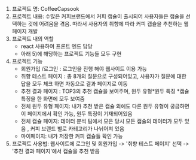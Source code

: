 1) 프로젝트 명: CoffeeCapsook
2) 프로젝트 내용: 수많은 커피브랜드에서 커피 캡슐이 출시되어 사용자들은 캡슐을 선택하는 것에 어려움을 겪음. 따라서 사용자의 취향에 따라 커피 캡슐을 추천하는 웹 페이지 개발
3) 프로젝트 내의 역할
   - react 사용하여 프론트 엔드 담당
   - 아래 5)에 해당하는 프로젝트 기능들 모두 구현
5) 프로젝트 기능
   - 회원가입 /로그인 : 로그인을 진행 해야 웹사이트 이용 가능
   - 취향 테스트 페이지 : 총 8개의 질문으로 구성되어있고, 사용자가 질문에 대한 답을 모두 체크 하면 자동으로 결과 페이지로 이동
   - 추천 결과 페이지 : TOP3의 추천 캡슐을 보여주며, 원두 유형*원두 특징 *캡슐 특징을 한 화면에 모두 보여줌
   - 전체 원두 유형 페이지: 내가 추천 받은 캡슐 외에도 다른 원두 유형이 궁금하면 이 페이지에서 확인 가능, 원두 특징이 기재되어있음
   - 전체 캡슐 페이지: 데이터 분석 팀에서 모은 당시 모든 캡슐의 데이터가 모두 있음 , 커피 브랜드 별로 카테고리가 나뉘어져 있음
   - 마이페이지: 내가 저장한 커피 캡슐들 확인 가능
6) 프로젝트 사용법: 웹사이트에 로그인 및 회원가입 -> '취향 테스트 페이지' 선택 -> '추천 결과 페이지'에서 캡슐을 추천 받음
